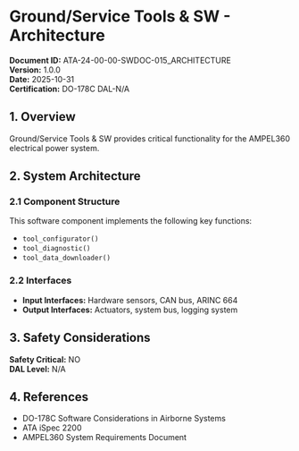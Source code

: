 # Ground/Service Tools & SW - Architecture

**Document ID:** ATA-24-00-00-SWDOC-015_ARCHITECTURE  
**Version:** 1.0.0  
**Date:** 2025-10-31  
**Certification:** DO-178C DAL-N/A

## 1. Overview

Ground/Service Tools & SW provides critical functionality for the AMPEL360 electrical power system.

## 2. System Architecture

### 2.1 Component Structure

This software component implements the following key functions:

- `tool_configurator()`
- `tool_diagnostic()`
- `tool_data_downloader()`

### 2.2 Interfaces

- **Input Interfaces:** Hardware sensors, CAN bus, ARINC 664
- **Output Interfaces:** Actuators, system bus, logging system

## 3. Safety Considerations

**Safety Critical:** NO  
**DAL Level:** N/A

## 4. References

- DO-178C Software Considerations in Airborne Systems
- ATA iSpec 2200
- AMPEL360 System Requirements Document
